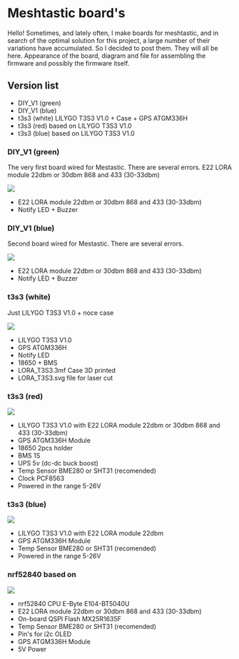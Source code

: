 # Meshtastic board's

Hello!
Sometimes, and lately often, I make boards for meshtastic, and in search of the optimal solution for this project, a large number of their variations have accumulated. So I decided to post them. They will all be here. Appearance of the board, diagram and file for assembling the firmware and possibly the firmware itself.

## Version list
- DIY_V1 (green)
- DIY_V1 (blue)
- t3s3 (white) LILYGO T3S3 V1.0 + Case + GPS ATGM336H
- t3s3 (red) based on LILYGO T3S3 V1.0
- t3s3 (blue) based on LILYGO T3S3 V1.0




### DIY_V1 (green) 
The very first board wired for Mestastic. There are several errors. 
E22 LORA module 22dbm or 30dbm 868 and 433 (30-33dbm) 

![](https://github.com/kkwestt/meshtastic.taubetele.com/diy_v1_blue/diy_v1_blue.jpg)

- E22 LORA module 22dbm or 30dbm 868 and 433 (30-33dbm) 
- Notify LED + Buzzer


### DIY_V1 (blue) 
Second board wired for Mestastic. There are several errors.


![](https://github.com/kkwestt/meshtastic.taubetele.com/diy_v1_green/diy_v1_green.jpg)

- E22 LORA module 22dbm or 30dbm 868 and 433 (30-33dbm) 
- Notify LED + Buzzer


### t3s3 (white) 
Just LILYGO T3S3 V1.0 + noce case

![](https://github.com/kkwestt/meshtastic.taubetele.com/t3s3_white/t3s3_white.jpg)

- LILYGO T3S3 V1.0
- GPS ATGM336H
- Notify LED
- 18650 + BMS 
- LORA_T3S3.3mf Case 3D printed
- LORA_T3S3.svg file for laser cut


### t3s3 (red) 

![](https://github.com/kkwestt/meshtastic.taubetele.com/t3s3_red/t3s3_red.jpg)

- LILYGO T3S3 V1.0 with E22 LORA module 22dbm or 30dbm 868 and 433 (30-33dbm) 
- GPS ATGM336H Module
- 18650 2pcs holder
- BMS 1S
- UPS 5v (dc-dc buck boost)
- Temp Sensor BME280 or SHT31 (recomended)
- Clock PCF8563
- Powered in the range 5-26V


### t3s3 (blue) 

![](https://github.com/kkwestt/meshtastic.taubetele.com/t3s3_blue/t3s3_blue.jpg)

- LILYGO T3S3 V1.0 with E22 LORA module 22dbm
- GPS ATGM336H Module
- Temp Sensor BME280 or SHT31 (recomended)
- Powered in the range 5-26V


### nrf52840 based on 

![](https://github.com/kkwestt/meshtastic.taubetele.com/nrf52840/nrf52840.png)
 
- nrf52840 CPU E-Byte E104-BT5040U 
- E22 LORA module 22dbm or 30dbm 868 and 433 (30-33dbm) 
- On-board QSPI Flash MX25R1635F
- Temp Sensor BME280 or SHT31 (recomended)
- Pin's for i2c OLED 
- GPS ATGM336H Module
- 5V Power


